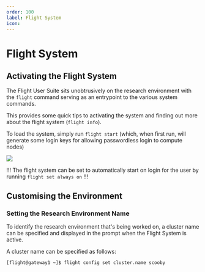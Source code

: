 ```yaml
---
order: 100
label: Flight System
icon: 
---
```



# Flight System




## Activating the Flight System


The Flight User Suite sits unobtrusively on the research environment with the `flight` command serving as an entrypoint to the various system commands.

This provides some quick tips to activating the system and finding out more about the flight system (`flight info`).

To load the system, simply run `flight start` (which, when first run, will generate some login keys for allowing passwordless login to compute nodes)

![](https://use.openflighthpc.org/_images/flightenv.png)

!!!
The flight system can be set to automatically start on login for the user by running `flight set always on`
!!!

## Customising the Environment


### Setting the Research Environment Name


To identify the research environment that's being worked on, a cluster name can be specified and displayed in the prompt when the Flight System is active. 

A cluster name can be specified as follows:

```bash
[flight@gateway1 ~]$ flight config set cluster.name scooby
```

